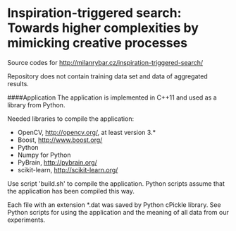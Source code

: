 # Inspiration-triggered search: Towards higher complexities by mimicking creative processes
Source codes for <http://milanrybar.cz/inspiration-triggered-search/>

Repository does not contain training data set and data of aggregated results.



####Application
The application is implemented in C++11 and used as a library from Python.

Needed libraries to compile the application:
- OpenCV, http://opencv.org/, at least version 3.*
- Boost, http://www.boost.org/
- Python
- Numpy for Python
- PyBrain, http://pybrain.org/
- scikit-learn, http://scikit-learn.org/

Use script 'build.sh' to compile the application.
Python scripts assume that the application has been compiled this way.

Each file with an extension *.dat was saved by Python cPickle library.
See Python scripts for using the application and the meaning of all data from our experiments.
